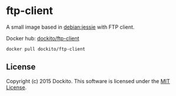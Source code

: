 # ftp-client

A small image based in [debian:jessie](https://hub.docker.com/_/debian/) with FTP client.

Docker hub: [dockito/ftp-client](https://hub.docker.com/r/dockito/ftp-client/)

```shell
docker pull dockito/ftp-client
```

## License

Copyright (c) 2015 Dockito. This software is licensed under the [MIT License](http://raw.github.com/dockito/envproxy/master/LICENSE).
